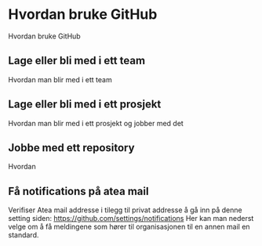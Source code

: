 # Hvordan bruke GitHub

Hvordan bruke GitHub

## Lage eller bli med i ett team

Hvordan man blir med i ett team

## Lage eller bli med i ett prosjekt

Hvordan man blir med i ett prosjekt og jobber med det

## Jobbe med ett repository

Hvordan 

## Få notifications på atea mail

Verifiser Atea mail addresse i tilegg til privat addresse å gå inn på denne setting siden:
https://github.com/settings/notifications 
Her kan man nederst velge om å få meldingene som hører til organisasjonen til en annen mail en standard.

